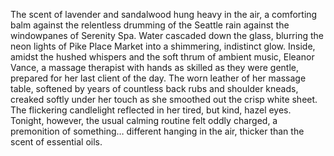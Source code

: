 The scent of lavender and sandalwood hung heavy in the air, a comforting balm against the relentless drumming of the Seattle rain against the windowpanes of Serenity Spa.  Water cascaded down the glass, blurring the neon lights of Pike Place Market into a shimmering, indistinct glow. Inside, amidst the hushed whispers and the soft thrum of ambient music,  Eleanor Vance, a massage therapist with hands as skilled as they were gentle, prepared for her last client of the day.  The worn leather of her massage table, softened by years of countless back rubs and shoulder kneads, creaked softly under her touch as she smoothed out the crisp white sheet.  The flickering candlelight reflected in her tired, but kind, hazel eyes.  Tonight, however, the usual calming routine felt oddly charged, a premonition of something… different hanging in the air, thicker than the scent of essential oils.
